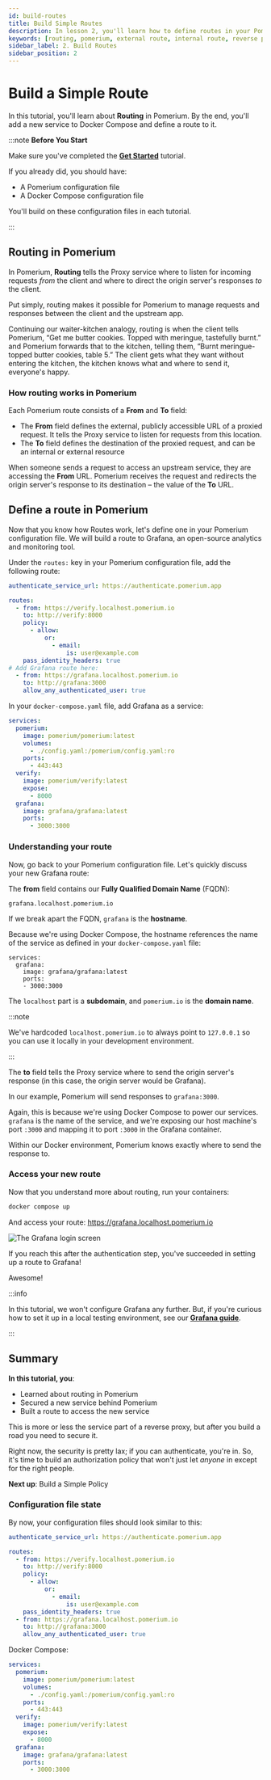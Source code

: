 ```yaml
---
id: build-routes
title: Build Simple Routes
description: In lesson 2, you'll learn how to define routes in your Pomerium configuration file.
keywords: [routing, pomerium, external route, internal route, reverse proxy]
sidebar_label: 2. Build Routes
sidebar_position: 2
---
```


# Build a Simple Route

In this tutorial, you'll learn about **Routing** in Pomerium. By the end, you'll add a new service to Docker Compose and define a route to it.

:::note **Before You Start**

Make sure you've completed the [**Get Started**](/docs/get-started/fundamentals/core/get-started) tutorial.

If you already did, you should have:

- A Pomerium configuration file
- A Docker Compose configuration file

You'll build on these configuration files in each tutorial.

:::

## Routing in Pomerium

In Pomerium, **Routing** tells the Proxy service where to listen for incoming requests _from_ the client and where to direct the origin server's responses _to_ the client.

Put simply, routing makes it possible for Pomerium to manage requests and responses between the client and the upstream app.

Continuing our waiter-kitchen analogy, routing is when the client tells Pomerium, “Get me butter cookies. Topped with meringue, tastefully burnt.” and Pomerium forwards that to the kitchen, telling them, “Burnt meringue-topped butter cookies, table 5.” The client gets what they want without entering the kitchen, the kitchen knows what and where to send it, everyone's happy.

### How routing works in Pomerium

Each Pomerium route consists of a **From** and **To** field:

- The **From** field defines the external, publicly accessible URL of a proxied request. It tells the Proxy service to listen for requests from this location.
- The **To** field defines the destination of the proxied request, and can be an internal or external resource

When someone sends a request to access an upstream service, they are accessing the **From** URL. Pomerium receives the request and redirects the origin server's response to its destination – the value of the **To** URL.

## Define a route in Pomerium

Now that you know how Routes work, let's define one in your Pomerium configuration file. We will build a route to Grafana, an open-source analytics and monitoring tool.

Under the `routes:` key in your Pomerium configuration file, add the following route:

```yaml title="config.yaml"
authenticate_service_url: https://authenticate.pomerium.app

routes:
  - from: https://verify.localhost.pomerium.io
    to: http://verify:8000
    policy:
      - allow:
          or:
            - email:
                is: user@example.com
    pass_identity_headers: true
# Add Grafana route here:
  - from: https://grafana.localhost.pomerium.io
    to: http://grafana:3000
    allow_any_authenticated_user: true
```

In your `docker-compose.yaml` file, add Grafana as a service:

```yaml title="docker-compose.yaml"
services:
  pomerium:
    image: pomerium/pomerium:latest
    volumes:
      - ./config.yaml:/pomerium/config.yaml:ro
    ports:
      - 443:443
  verify:
    image: pomerium/verify:latest
    expose:
      - 8000
  grafana:
    image: grafana/grafana:latest
    ports:
      - 3000:3000
```

### Understanding your route

Now, go back to your Pomerium configuration file. Let's quickly discuss your new Grafana route:

The **from** field contains our **Fully Qualified Domain Name** (FQDN):

`grafana.localhost.pomerium.io`

If we break apart the FQDN, `grafana` is the **hostname**.

Because we're using Docker Compose, the hostname references the name of the service as defined in your `docker-compose.yaml` file:

```
services:
  grafana:
    image: grafana/grafana:latest
    ports:
    - 3000:3000
```

The `localhost` part is a **subdomain**, and `pomerium.io` is the **domain name**.

:::note

We've hardcoded `localhost.pomerium.io` to always point to `127.0.0.1` so you can use it locally in your development environment.

:::

The **to** field tells the Proxy service where to send the origin server's response (in this case, the origin server would be Grafana).

In our example, Pomerium will send responses to `grafana:3000`.

Again, this is because we're using Docker Compose to power our services. `grafana` is the name of the service, and we're exposing our host machine's port `:3000` and mapping it to port `:3000` in the Grafana container.

Within our Docker environment, Pomerium knows exactly where to send the response to.

### Access your new route

Now that you understand more about routing, run your containers:

```bash
docker compose up
```

And access your route: https://grafana.localhost.pomerium.io

![The Grafana login screen](./img/build-routes/grafana-login-screen.png)

If you reach this after the authentication step, you've succeeded in setting up a route to Grafana!

Awesome!

:::info

In this tutorial, we won't configure Grafana any further. But, if you're curious how to set it up in a local testing environment, see our [**Grafana guide**](https://www.pomerium.com/docs/guides/grafana).

:::

## Summary

**In this tutorial, you**:

- Learned about routing in Pomerium
- Secured a new service behind Pomerium
- Built a route to access the new service

This is more or less the service part of a reverse proxy, but after you build a road you need to secure it.

Right now, the security is pretty lax; if you can authenticate, you're in. So, it's time to build an authorization policy that won't just let _anyone_ in except for the right people.

**Next up**: Build a Simple Policy

### Configuration file state

By now, your configuration files should look similar to this:

```yaml
authenticate_service_url: https://authenticate.pomerium.app

routes:
  - from: https://verify.localhost.pomerium.io
    to: http://verify:8000
    policy:
      - allow:
          or:
            - email:
                is: user@example.com
    pass_identity_headers: true
  - from: https://grafana.localhost.pomerium.io
    to: http://grafana:3000
    allow_any_authenticated_user: true
```

Docker Compose:

```yaml
services:
  pomerium:
    image: pomerium/pomerium:latest
    volumes:
      - ./config.yaml:/pomerium/config.yaml:ro
    ports:
      - 443:443
  verify:
    image: pomerium/verify:latest
    expose:
      - 8000
  grafana:
    image: grafana/grafana:latest
    ports:
      - 3000:3000
```
